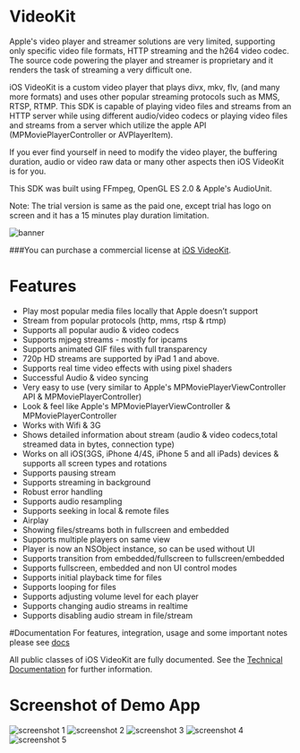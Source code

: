 VideoKit
===

Apple's video player and streamer solutions are very limited, supporting only specific video file formats, HTTP streaming and the h264 video codec. The source code powering the player and streamer is proprietary and it renders the task of streaming a very difficult one.

iOS VideoKit is a custom video player that plays divx, mkv, flv, (and many more formats) and uses other popular streaming protocols such as MMS, RTSP, RTMP. This SDK is capable of playing video files and streams from an HTTP server while using different audio/video codecs or playing video files and streams from a server which utilize the apple API (MPMoviePlayerController or AVPlayerItem).

If you ever find yourself in need to modify the video player, the buffering duration, audio or video raw data or many other aspects then iOS VideoKit is for you.

This SDK was built using FFmpeg, OpenGL ES 2.0 & Apple's AudioUnit.

Note: The trial version is same as the paid one, except trial has logo on screen and it has a 15 minutes play duration limitation.
 
![banner](https://dl.dropboxusercontent.com/u/6355786/VideoKit/vk_binpress_630x290.png)

###You can purchase a commercial license at [iOS VideoKit](http://iosvideokit.com).

# Features

- Play most popular media files locally that Apple doesn’t support
- Stream from popular protocols (http, mms, rtsp & rtmp)
- Supports all popular audio & video codecs
- Supports mjpeg streams - mostly for ipcams
- Supports animated GIF files with full transparency
- 720p HD streams are supported by iPad 1 and above.
- Supports real time video effects with using pixel shaders
- Successful Audio & video syncing
- Very easy to use (very similar to Apple's MPMoviePlayerViewController API  & MPMoviePlayerController)
- Look & feel like Apple's MPMoviePlayerViewController  & MPMoviePlayerController
- Works with Wifi & 3G
- Shows detailed information about stream (audio & video codecs,total streamed data in bytes, connection type)
- Works on all iOS(3GS, iPhone 4/4S, iPhone 5 and all iPads) devices & supports all screen types and rotations
- Supports pausing stream
- Supports streaming in background
- Robust error handling
- Supports audio resampling
- Supports seeking in local & remote files
- Airplay
- Showing files/streams both in fullscreen and embedded
- Supports multiple players on same view
- Player is now an NSObject instance, so can be used without UI
- Supports transition from embedded/fullscreen to fullscreen/embedded
- Supports fullscreen, embedded and non UI control modes
- Supports initial playback time for files
- Supports looping for files
- Supports adjusting volume level for each player
- Supports changing audio streams in realtime
- Supports disabling audio stream in file/stream


#Documentation
For features, integration, usage and some important notes please see [docs](http://iosvideokit.com/documentation/)

All public classes of iOS VideoKit are fully documented. See the [Technical Documentation](http://iosvideokit.com/VKAppleDoc/html) for further information.


# Screenshot of Demo App

![screenshot 1](http://iosvideokit.com/wp-content/uploads/2013/12/vk-ss-welcome.jpg)
![screenshot 2](http://iosvideokit.com/wp-content/uploads/2013/12/vk-ss-fs-playing.jpg)
![screenshot 3](http://iosvideokit.com/wp-content/uploads/2013/12/vk-ss-embedded-playing.jpg)
![screenshot 4](http://iosvideokit.com/wp-content/uploads/2013/12/vk-ss-embedded-ipcams.jpg)
![screenshot 5](http://iosvideokit.com/wp-content/uploads/2013/12/vk-ss-multi-playing.jpg)



